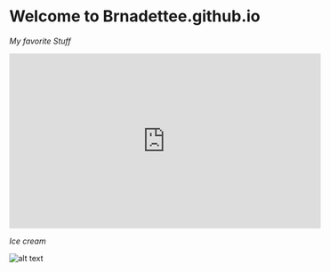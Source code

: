 # **Welcome to Brnadettee.github.io**

*My favorite Stuff*


<iframe width="560" height="315" src="https://www.youtube.com/embed/k1h0LurBUfo" title="YouTube video player" frameborder="0" allow="accelerometer; autoplay; clipboard-write; encrypted-media; gyroscope; picture-in-picture" allowfullscreen></iframe>


*Ice cream*

![alt text](https://joyfoodsunshine.com/wp-content/uploads/2020/06/homemade-chocolate-ice-cream-recipe-7.jpg)
